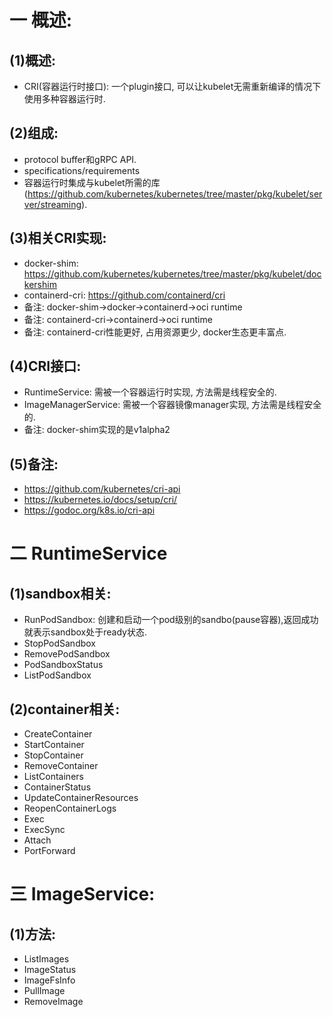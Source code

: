 # 一 概述:
## (1)概述:
- CRI(容器运行时接口): 一个plugin接口, 可以让kubelet无需重新编译的情况下使用多种容器运行时.

## (2)组成:
- protocol buffer和gRPC API.
- specifications/requirements
- 容器运行时集成与kubelet所需的库(https://github.com/kubernetes/kubernetes/tree/master/pkg/kubelet/server/streaming).

## (3)相关CRI实现:
- docker-shim: https://github.com/kubernetes/kubernetes/tree/master/pkg/kubelet/dockershim
- containerd-cri: https://github.com/containerd/cri
- 备注: docker-shim->docker->containerd->oci runtime
- 备注: containerd-cri->containerd->oci runtime
- 备注: containerd-cri性能更好, 占用资源更少, docker生态更丰富点.

## (4)CRI接口:
- RuntimeService: 需被一个容器运行时实现, 方法需是线程安全的.
- ImageManagerService: 需被一个容器镜像manager实现, 方法需是线程安全的.
- 备注: docker-shim实现的是v1alpha2

## (5)备注:
- https://github.com/kubernetes/cri-api
- https://kubernetes.io/docs/setup/cri/
- https://godoc.org/k8s.io/cri-api

# 二 RuntimeService
## (1)sandbox相关:
- RunPodSandbox: 创建和启动一个pod级别的sandbo(pause容器),返回成功就表示sandbox处于ready状态.
- StopPodSandbox
- RemovePodSandbox
- PodSandboxStatus
- ListPodSandbox

## (2)container相关:
- CreateContainer
- StartContainer
- StopContainer
- RemoveContainer
- ListContainers
- ContainerStatus
- UpdateContainerResources
- ReopenContainerLogs
- Exec
- ExecSync
- Attach
- PortForward

# 三 ImageService:
## (1)方法:
- ListImages
- ImageStatus
- ImageFsInfo
- PullImage
- RemoveImage

